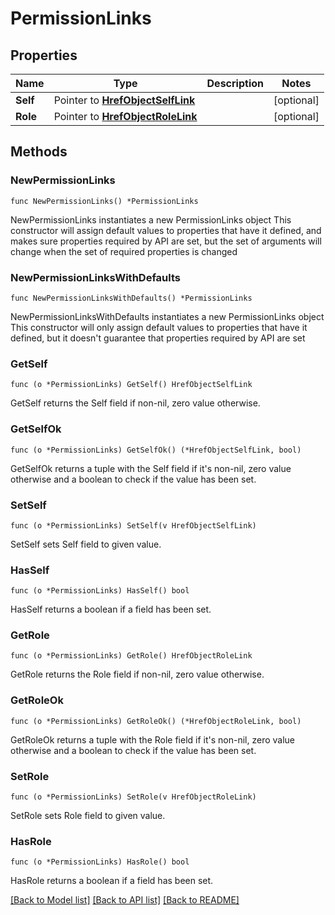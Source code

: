 # PermissionLinks

## Properties

Name | Type | Description | Notes
------------ | ------------- | ------------- | -------------
**Self** | Pointer to [**HrefObjectSelfLink**](HrefObjectSelfLink.md) |  | [optional] 
**Role** | Pointer to [**HrefObjectRoleLink**](HrefObjectRoleLink.md) |  | [optional] 

## Methods

### NewPermissionLinks

`func NewPermissionLinks() *PermissionLinks`

NewPermissionLinks instantiates a new PermissionLinks object
This constructor will assign default values to properties that have it defined,
and makes sure properties required by API are set, but the set of arguments
will change when the set of required properties is changed

### NewPermissionLinksWithDefaults

`func NewPermissionLinksWithDefaults() *PermissionLinks`

NewPermissionLinksWithDefaults instantiates a new PermissionLinks object
This constructor will only assign default values to properties that have it defined,
but it doesn't guarantee that properties required by API are set

### GetSelf

`func (o *PermissionLinks) GetSelf() HrefObjectSelfLink`

GetSelf returns the Self field if non-nil, zero value otherwise.

### GetSelfOk

`func (o *PermissionLinks) GetSelfOk() (*HrefObjectSelfLink, bool)`

GetSelfOk returns a tuple with the Self field if it's non-nil, zero value otherwise
and a boolean to check if the value has been set.

### SetSelf

`func (o *PermissionLinks) SetSelf(v HrefObjectSelfLink)`

SetSelf sets Self field to given value.

### HasSelf

`func (o *PermissionLinks) HasSelf() bool`

HasSelf returns a boolean if a field has been set.

### GetRole

`func (o *PermissionLinks) GetRole() HrefObjectRoleLink`

GetRole returns the Role field if non-nil, zero value otherwise.

### GetRoleOk

`func (o *PermissionLinks) GetRoleOk() (*HrefObjectRoleLink, bool)`

GetRoleOk returns a tuple with the Role field if it's non-nil, zero value otherwise
and a boolean to check if the value has been set.

### SetRole

`func (o *PermissionLinks) SetRole(v HrefObjectRoleLink)`

SetRole sets Role field to given value.

### HasRole

`func (o *PermissionLinks) HasRole() bool`

HasRole returns a boolean if a field has been set.


[[Back to Model list]](../README.md#documentation-for-models) [[Back to API list]](../README.md#documentation-for-api-endpoints) [[Back to README]](../README.md)



